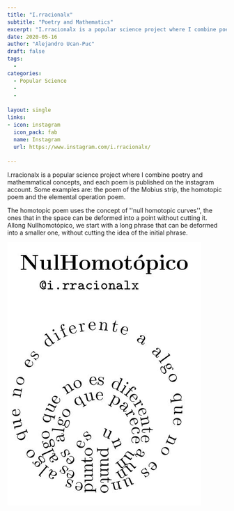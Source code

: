 ```yaml
---
title: "I.rracionalx"
subtitle: "Poetry and Mathematics"
excerpt: "I.rracionalx is a popular science project where I combine poetry and mathemmatical concepts, and each poem is published on the instagram account."
date: 2020-05-16
author: "Alejandro Ucan-Puc"
draft: false
tags:
  - 
categories:
  - Popular Science
  - 
  - 

layout: single
links:
- icon: instagram
  icon_pack: fab
  name: Instagram
  url: https://www.instagram.com/i.rracionalx/

---
```

I.rracionalx is a popular science project where I combine poetry and mathemmatical concepts, and each poem is published on the instagram account. Some examples are: the poem of the Mobius strip, the homotopic poem and the elemental operation poem.

The homotopic poem uses the concept of ''null homotopic curves'', the ones that in the space can be deformed into a point without cutting it. Allong Nullhomotópico, we start with a long phrase that can be deformed into a smaller one, without cutting the idea of the initial phrase.

![Nullhomotopico](nullhomotopico.jpg)


